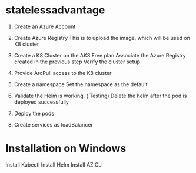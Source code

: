 # statelessadvantage

1) Create an Azure Account 
2) Create Azure Registry
     This is to upload the image, which will be used on K8 cluster
4) Create a K8 Cluster on the AKS Free plan
     Associate the Azure Registry created in the previous step
     Verify the cluster setup.
6) Provide ArcPull access to the K8 cluster
7) Create a namespace
       Set the namespace as the default
8) Validate the Helm is working. ( Testing)
       Delete the helm after the pod is deployed successfully

9) Deploy the pods
10) Create services as loadBalancer 
   



# Installation on Windows
Install Kubectl
Install Helm
Install AZ CLI 

